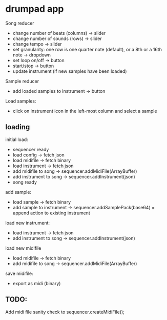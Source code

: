 # drumpad app

Song reducer
- change number of beats (columns) -> slider
- change number of sounds (rows) -> slider
- change tempo -> slider
- set granularity: one row is one quarter note (default), or a 8th or a 16th note -> dropdown
- set loop on/off -> button
- start/stop -> button
- update instrument (if new samples have been loaded)

Sample reducer
- add loaded samples to instrument -> button

Load samples:
- click on instrument icon in the left-most column and select a sample



## loading

initial load:
- sequencer ready
- load config -> fetch json
- load midifile -> fetch binary
- load instrument -> fetch json
- add midifile to song -> sequencer.addMidiFile(ArrayBuffer)
- add instrument to song -> sequencer.addInstrument(json)
- song ready


add sample:
- load sample -> fetch binary
- add sample to instrument -> sequencer.addSamplePack(base64) = append action to existing instrument


load new instrument:
- load instrument -> fetch json
- add instrument to song -> sequencer.addInstrument(json)


load new midifile
- load midifile -> fetch binary
- add midifile to song -> sequencer.addMidiFile(ArrayBuffer)


save midifile:
- export as midi (binary)


## TODO:

Add midi file sanity check to sequencer.createMidiFile();